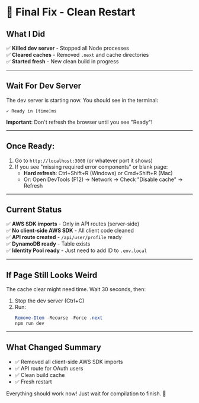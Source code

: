 # 🔧 Final Fix - Clean Restart

## What I Did

✅ **Killed dev server** - Stopped all Node processes  
✅ **Cleared caches** - Removed `.next` and cache directories  
✅ **Started fresh** - New clean build in progress  

---

## Wait For Dev Server

The dev server is starting now. You should see in the terminal:

```
✓ Ready in [time]ms
```

**Important**: Don't refresh the browser until you see "Ready"!

---

## Once Ready:

1. Go to `http://localhost:3000` (or whatever port it shows)
2. If you see "missing required error components" or blank page:
   - **Hard refresh**: Ctrl+Shift+R (Windows) or Cmd+Shift+R (Mac)
   - Or: Open DevTools (F12) → Network → Check "Disable cache" → Refresh

---

## Current Status

✅ **AWS SDK imports** - Only in API routes (server-side)  
✅ **No client-side AWS SDK** - All client code cleaned  
✅ **API route created** - `/api/user/profile` ready  
✅ **DynamoDB ready** - Table exists  
✅ **Identity Pool ready** - Just need to add ID to `.env.local`  

---

## If Page Still Looks Weird

The cache clear might need time. Wait 30 seconds, then:

1. Stop the dev server (Ctrl+C)
2. Run:
   ```powershell
   Remove-Item -Recurse -Force .next
   npm run dev
   ```

---

## What Changed Summary

- ✅ Removed all client-side AWS SDK imports
- ✅ API route for OAuth users
- ✅ Clean build cache
- ✅ Fresh restart

Everything should work now! Just wait for compilation to finish. 🎉

